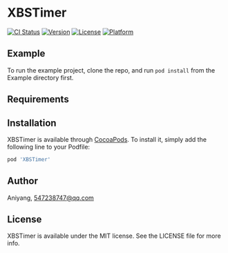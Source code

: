 # XBSTimer

[![CI Status](https://img.shields.io/travis/Aniyang/XBSTimer.svg?style=flat)](https://travis-ci.org/Aniyang/XBSTimer)
[![Version](https://img.shields.io/cocoapods/v/XBSTimer.svg?style=flat)](https://cocoapods.org/pods/XBSTimer)
[![License](https://img.shields.io/cocoapods/l/XBSTimer.svg?style=flat)](https://cocoapods.org/pods/XBSTimer)
[![Platform](https://img.shields.io/cocoapods/p/XBSTimer.svg?style=flat)](https://cocoapods.org/pods/XBSTimer)

## Example

To run the example project, clone the repo, and run `pod install` from the Example directory first.

## Requirements

## Installation

XBSTimer is available through [CocoaPods](https://cocoapods.org). To install
it, simply add the following line to your Podfile:

```ruby
pod 'XBSTimer'
```

## Author

Aniyang, 547238747@qq.com

## License

XBSTimer is available under the MIT license. See the LICENSE file for more info.

